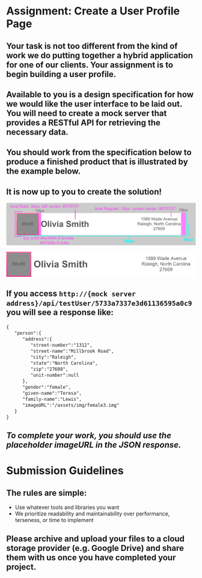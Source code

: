 # Assignment: Create a User Profile Page

## Your task is not too different from the kind of work we do putting together a hybrid application for one of our clients. Your assignment is to begin building a user profile.
## Available to you is a design specification for how we would like the user interface to be laid out.  You will need to create a mock server that provides a RESTful API for retrieving the necessary data. 
## You should work from the specification below to produce a finished product that is illustrated by the example below. 
## It is now up to you to create the solution!


![](frontend-spec.png)

![](frontend-result.png)

## If you access `http://{mock server address}/api/testUser/5733a7337e3d61136595a0c9` you will see a response like:
```
{  
   "person":{  
      "address":{  
         "street-number":"1312",
         "street-name":"Millbrook Road",
         "city":"Raleigh",
         "state":"North Carolina",
         "zip":"27608",
         "unit-number":null
      },
      "gender":"female",
      "given-name":"Teresa",
      "family-name":"Lewis",
      "imageURL":"/assets/img/female3.img"
   }
}
```
## *To complete your work, you should use the placeholder imageURL in the JSON response.*

# Submission Guidelines
## The rules are simple:
  * Use whatever tools and libraries you want
  * We prioritize readability and maintainability over performance, terseness, or time to implement

## Please archive and upload your files to a cloud storage provider (e.g. Google Drive) and share them with us once you have completed your project.
